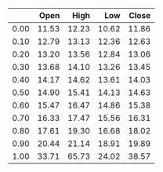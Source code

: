 |      |   Open |   High |   Low |   Close |
|-----:|-------:|-------:|------:|--------:|
| 0.00 |  11.53 |  12.23 | 10.62 |   11.86 |
| 0.10 |  12.79 |  13.13 | 12.36 |   12.63 |
| 0.20 |  13.20 |  13.56 | 12.84 |   13.06 |
| 0.30 |  13.68 |  14.10 | 13.26 |   13.45 |
| 0.40 |  14.17 |  14.62 | 13.61 |   14.03 |
| 0.50 |  14.90 |  15.41 | 14.13 |   14.63 |
| 0.60 |  15.47 |  16.47 | 14.86 |   15.38 |
| 0.70 |  16.33 |  17.47 | 15.56 |   16.31 |
| 0.80 |  17.61 |  19.30 | 16.68 |   18.02 |
| 0.90 |  20.44 |  21.14 | 18.91 |   19.89 |
| 1.00 |  33.71 |  65.73 | 24.02 |   38.57 |